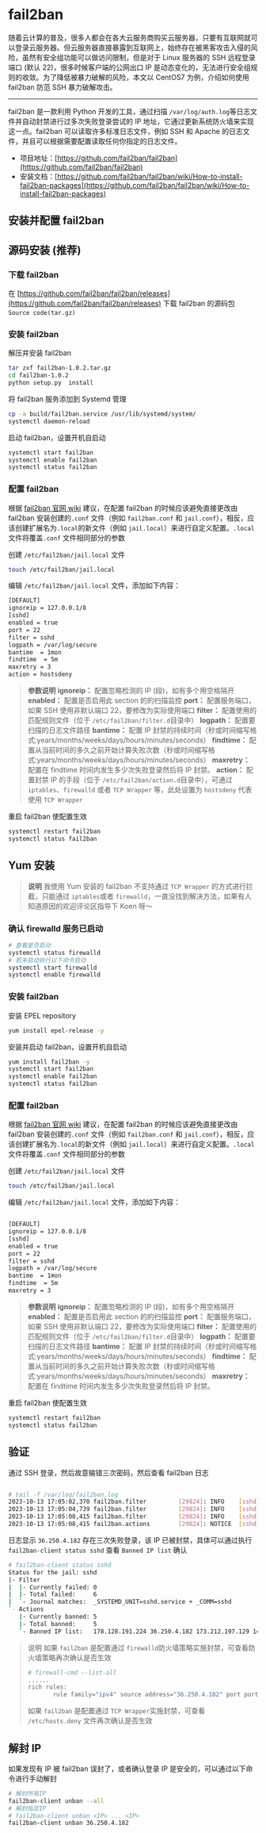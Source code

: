 # fail2ban

随着云计算的普及，很多人都会在各大云服务商购买云服务器，只要有互联网就可以登录云服务器。但云服务器直接暴露到互联网上，始终存在被黑客攻击入侵的风险，虽然有安全组功能可以做访问限制，但是对于 Linux 服务器的 SSH 远程登录端口 (默认 22)，很多时候客户端的公网出口 IP 是动态变化的，无法进行安全组规则的收敛。为了降低被暴力破解的风险，本文以 CentOS7 为例，介绍如何使用 fail2ban 防范 SSH 暴力破解攻击。

---

fail2ban 是一款利用 Python 开发的工具，通过扫描 `/var/log/auth.log`​ 等日志文件并自动封禁进行过多次失败登录尝试的 IP 地址，它通过更新系统防火墙来实现这一点。fail2ban 可以读取许多标准日志文件，例如 SSH 和 Apache 的日志文件，并且可以根据需要配置读取任何你指定的日志文件。

* 项目地址：[https://github.com/fail2ban/fail2ban](https://github.com/fail2ban/fail2ban)
* 安装文档：[https://github.com/fail2ban/fail2ban/wiki/How-to-install-fail2ban-packages](https://github.com/fail2ban/fail2ban/wiki/How-to-install-fail2ban-packages)

## 安装并配置 fail2ban

## 源码安装 (推荐)

### 下载 fail2ban

在 [https://github.com/fail2ban/fail2ban/releases](https://github.com/fail2ban/fail2ban/releases) 下载 fail2ban 的源码包 `Source code(tar.gz)`​

### 安装 fail2ban

解压并安装 fail2ban

```bash
tar zxf fail2ban-1.0.2.tar.gz
cd fail2ban-1.0.2
python setup.py  install

```

将 fail2ban 服务添加到 Systemd 管理

```bash
cp -a build/fail2ban.service /usr/lib/systemd/system/
systemctl daemon-reload

```

启动 fail2ban，设置开机自启动

```bash
systemctl start fail2ban
systemctl enable fail2ban
systemctl status fail2ban

```

### 配置 fail2ban

根据 [fail2ban 官网 wiki](https://github.com/fail2ban/fail2ban/wiki/Proper-fail2ban-configuration) 建议，在配置 fail2ban 的时候应该避免直接更改由 fail2ban 安装创建的`.conf`​ 文件（例如 `fail2ban.conf`​ 和 `jail.conf`​），相反，应该创建扩展名为`.local`​ 的新文件（例如 `jail.local`​）来进行自定义配置。`.local`​ 文件将覆盖`.conf`​ 文件相同部分的参数

创建 `/etc/fail2ban/jail.local`​ 文件

```bash
touch /etc/fail2ban/jail.local

```

编辑 `/etc/fail2ban/jail.local`​ 文件，添加如下内容：

```bash
[DEFAULT]
ignoreip = 127.0.0.1/8
[sshd]
enabled = true
port = 22
filter = sshd
logpath = /var/log/secure
bantime  = 1mon
findtime  = 5m
maxretry = 3
action = hostsdeny

```

> **参数说明**
> **ignoreip：** 配置忽略检测的 IP (段)，如有多个用空格隔开
> **enabled：** 配置是否启用此 section 的的扫描监控
> **port：** 配置服务端口，如果 SSH 使用非默认端口 22，要修改为实际使用端口
> **filter：** 配置使用的匹配规则文件（位于 `/etc/fail2ban/filter.d`​ 目录中）
> **logpath：** 配置要扫描的日志文件路径
> **bantime：** 配置 IP 封禁的持续时间（秒或时间缩写格式:years/months/weeks/days/hours/minutes/seconds）
> **findtime：** 配置从当前时间的多久之前开始计算失败次数（秒或时间缩写格式:years/months/weeks/days/hours/minutes/seconds）
> **maxretry：** 配置在 findtime 时间内发生多少次失败登录然后将 IP 封禁。
> **action：** 配置封禁 IP 的手段（位于 `/etc/fail2ban/action.d`​ 目录中），可通过 `iptables`​、`firewalld`​ 或者 `TCP Wrapper`​ 等，此处设置为 `hostsdeny`​ 代表使用 `TCP Wrapper`​

重启 fail2ban 使配置生效

```bash
systemctl restart fail2ban
systemctl status fail2ban

```

## Yum 安装

> **说明**
> 我使用 Yum 安装的 fail2ban 不支持通过 `TCP Wrapper`​ 的方式进行拦截，只能通过 `iptables`​ 或者 `firewalld`​，一直没找到解决方法，如果有人知道原因的欢迎评论区指导下 Koen 呀～

### 确认 firewalld 服务已启动

```bash
# 查看是否启动
systemctl status firewalld
# 若未启动执行以下命令启动
systemctl start firewalld
systemctl enable firewalld

```

### 安装 fail2ban

安装 EPEL repository

```bash
yum install epel-release -y
```

安装并启动 fail2ban，设置开机自启动

```bash
yum install fail2ban -y
systemctl start fail2ban
systemctl enable fail2ban
systemctl status fail2ban

```

### 配置 fail2ban

根据 [fail2ban 官网 wiki](https://github.com/fail2ban/fail2ban/wiki/Proper-fail2ban-configuration) 建议，在配置 fail2ban 的时候应该避免直接更改由 fail2ban 安装创建的`.conf`​ 文件（例如 `fail2ban.conf`​ 和 `jail.conf`​），相反，应该创建扩展名为`.local`​ 的新文件（例如 `jail.local`​）来进行自定义配置。`.local`​ 文件将覆盖`.conf`​ 文件相同部分的参数

创建 `/etc/fail2ban/jail.local`​ 文件

```bash
touch /etc/fail2ban/jail.local
```

编辑 `/etc/fail2ban/jail.local`​ 文件，添加如下内容：

```bash

[DEFAULT]
ignoreip = 127.0.0.1/8
[sshd]
enabled = true
port = 22
filter = sshd
logpath = /var/log/secure
bantime  = 1mon
findtime  = 5m
maxretry = 3
```

> **参数说明**
> **ignoreip：** 配置忽略检测的 IP (段)，如有多个用空格隔开
> **enabled：** 配置是否启用此 section 的的扫描监控
> **port：** 配置服务端口，如果 SSH 使用非默认端口 22，要修改为实际使用端口
> **filter：** 配置使用的匹配规则文件（位于 `/etc/fail2ban/filter.d`​ 目录中）
> **logpath：** 配置要扫描的日志文件路径
> **bantime：** 配置 IP 封禁的持续时间（秒或时间缩写格式:years/months/weeks/days/hours/minutes/seconds）
> **findtime：** 配置从当前时间的多久之前开始计算失败次数（秒或时间缩写格式:years/months/weeks/days/hours/minutes/seconds）
> **maxretry：** 配置在 findtime 时间内发生多少次失败登录然后将 IP 封禁。

重启 fail2ban 使配置生效

```bash
systemctl restart fail2ban
systemctl status fail2ban

```

## 验证

通过 SSH 登录，然后故意输错三次密码，然后查看 fail2ban 日志

```bash

# tail -f /var/log/fail2ban.log
2023-10-13 17:05:02,370 fail2ban.filter         [29824]: INFO    [sshd] Found 36.250.4.182 - 2023-10-13 17:05:02
2023-10-13 17:05:04,739 fail2ban.filter         [29824]: INFO    [sshd] Found 36.250.4.182 - 2023-10-13 17:05:04
2023-10-13 17:05:08,415 fail2ban.filter         [29824]: INFO    [sshd] Found 36.250.4.182 - 2023-10-13 17:05:08
2023-10-13 17:05:08,415 fail2ban.actions        [29824]: NOTICE  [sshd] Ban 36.250.4.182
```

日志显示 `36.250.4.182`​ 存在三次失败登录，该 IP 已被封禁，具体可以通过执行 `fail2ban-client status sshd`​ 查看 `Banned IP list`​ 确认

```bash
# fail2ban-client status sshd
Status for the jail: sshd
|- Filter
|  |- Currently failed: 0
|  |- Total failed:     6
|  `- Journal matches:  _SYSTEMD_UNIT=sshd.service + _COMM=sshd
`- Actions
   |- Currently banned: 5
   |- Total banned:     5
   `- Banned IP list:   178.128.191.224 36.250.4.182 173.212.197.129 143.110.189.9 45.79.248.160

```

> 说明
> 如果 `fail2ban`​ 是配置通过 `firewalld`​ 防火墙策略实施封禁，可查看防火墙策略再次确认是否生效
>
> ```bash
> # firewall-cmd --list-all
> ......
> rich rules: 
>        rule family="ipv4" source address="36.250.4.182" port port="10022" protocol="tcp" reject type="icmp-port-unreachable"
>
> ```
>
> 如果 `fail2ban`​ 是配置通过 `TCP Wrapper`​ 实施封禁，可查看 `/etc/hosts.deny`​ 文件再次确认是否生效

## 解封 IP

如果发现有 IP 被 fail2ban 误封了，或者确认登录 IP 是安全的，可以通过以下命令进行手动解封

```bash
# 解封所有IP
fail2ban-client unban --all
# 解封指定IP
# fail2ban-client unban <IP> ... <IP>
fail2ban-client unban 36.250.4.182

```

